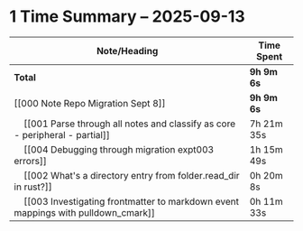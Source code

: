 # 1 Time Summary – 2025-09-13

| Note/Heading | Time Spent |
|--------------|------------|
| **Total** | **9h 9m 6s** |
| [[000 Note Repo Migration Sept 8]] | **9h 9m 6s** |
| &nbsp;&nbsp;&nbsp;&nbsp;[[001 Parse through all notes and classify as core - peripheral - partial]] | 7h 21m 35s |
| &nbsp;&nbsp;&nbsp;&nbsp;[[004 Debugging through migration expt003 errors]] | 1h 15m 49s |
| &nbsp;&nbsp;&nbsp;&nbsp;[[002 What's a directory entry from folder.read_dir in rust?]] | 0h 20m 8s |
| &nbsp;&nbsp;&nbsp;&nbsp;[[003 Investigating frontmatter to markdown event mappings with pulldown_cmark]] | 0h 11m 33s |

